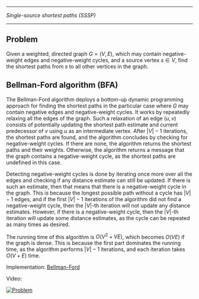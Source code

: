 ____________________________________
*Single-source shortest paths (SSSP)*
____________________________________

## Problem

Given a weighted, directed graph $G = (V,E)$, which may contain negative-weight edges and negative-weight cycles, and a source vertex $s \in V$, find the shortest paths from $s$ to all other vertices in the graph.

## Bellman-Ford algorithm (BFA)

The Bellman-Ford algorithm deploys a bottom-up dynamic programming approach for finding the shortest paths in the particular case where $G$ may contain negative edges and negative-weight cycles. It works by repeatedly relaxing all the edges of the graph. Such a relaxation of an edge $(u,v)$ consists of potentially updating the shortest path estimate and current predecessor of $v$ using $u$ as an intermediate vertex. After $|V|-1$ iterations, the shortest paths are found, and the algorithm concludes by checking for negative-weight cycles. If there are none, the algorithm returns the shortest paths and their weights. Otherwise, the algorithm returns a message that the graph contains a negative-weight cycle, as the shortest paths are undefined in this case.

Detecting negative-weight cycles is done by iterating once more over all the edges and checking if any distance estimate can still be updated. If there is such an estimate, then that means that there is a negative-weight cycle in the graph. This is because the longest possible path without a cycle has $|V|-1$ edges, and if the first $|V|-1$ iterations of the algorithm did not find a negative-weight cycle, then the $|V|$-th iteration will not update any distance estimates. However, if there is a negative-weight cycle, then the $|V|$-th iteration will update some distance estimates, as the cycle can be repeated as many times as desired.

The running time of this algorithm is $O(V^2 + VE)$, which becomes $O(VE)$ if the graph is dense. This is because the first part dominates the running time, as the algorithm performs $|V|-1$ iterations, and each iteration takes $O(V + E)$ time.

Implementation: [Bellman-Ford](https://github.com/pl3onasm/AADS/tree/main/algorithms/graphs/SSSP-bellman/bfa.c)

Video:

[![Problem](https://img.youtube.com/vi/lyw4FaxrwHg/0.jpg)](https://www.youtube.com/watch?v=lyw4FaxrwHg)
